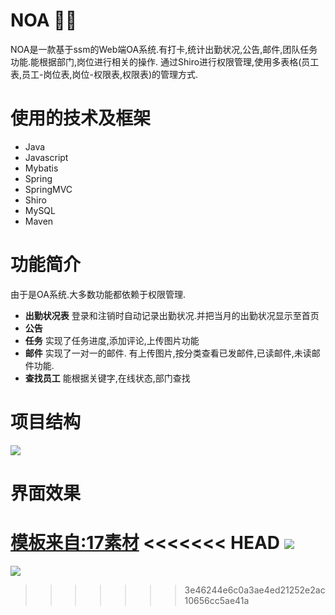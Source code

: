 # NOA :rocket::rocket:
NOA是一款基于ssm的Web端OA系统.有打卡,统计出勤状况,公告,邮件,团队任务功能.能根据部门,岗位进行相关的操作.
通过Shiro进行权限管理,使用多表格(员工表,员工-岗位表,岗位-权限表,权限表)的管理方式.
# 使用的技术及框架
- Java
- Javascript
- Mybatis
- Spring
- SpringMVC
- Shiro
- MySQL
- Maven

# 功能简介
由于是OA系统.大多数功能都依赖于权限管理.
- **出勤状况表**
登录和注销时自动记录出勤状况.并把当月的出勤状况显示至首页
- **公告**
- **任务**
实现了任务进度,添加评论,上传图片功能
- **邮件**
实现了一对一的邮件.
有上传图片,按分类查看已发邮件,已读邮件,未读邮件功能.
- **查找员工**
能根据关键字,在线状态,部门查找

# 项目结构
![](https://github.com/nnkwrik/NOA/blob/master/screenshot/1.png)

# 界面效果
[模板来自:17素材](http://www.17sucai.com/pins/27228.html "模板来自:17素材")
<<<<<<< HEAD
![](https://github.com/nnkwrik/NOA/blob/master/screenshot/2.png)
=======
![](https://github.com/nnkwrik/NOA/blob/master/screenshot/2.png)
>>>>>>> 3e46244e6c0a3ae4ed21252e2ac10656cc5ae41a
